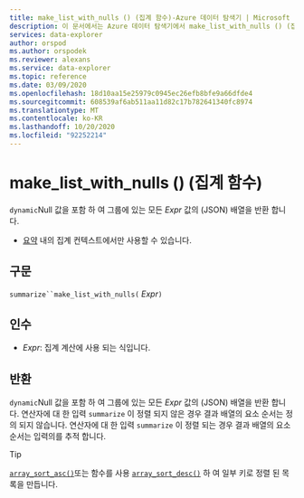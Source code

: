 ```yaml
---
title: make_list_with_nulls () (집계 함수)-Azure 데이터 탐색기 | Microsoft Docs
description: 이 문서에서는 Azure 데이터 탐색기에서 make_list_with_nulls () (집계 함수)에 대해 설명 합니다.
services: data-explorer
author: orspod
ms.author: orspodek
ms.reviewer: alexans
ms.service: data-explorer
ms.topic: reference
ms.date: 03/09/2020
ms.openlocfilehash: 18d10aa15e25979c0945ec26efb8bfe9a66dfde4
ms.sourcegitcommit: 608539af6ab511aa11d82c17b782641340fc8974
ms.translationtype: MT
ms.contentlocale: ko-KR
ms.lasthandoff: 10/20/2020
ms.locfileid: "92252214"
---
```

# <a name="make_list_with_nulls-aggregation-function"></a>make_list_with_nulls () (집계 함수)

`dynamic`Null 값을 포함 하 여 그룹에 있는 모든 *Expr* 값의 (JSON) 배열을 반환 합니다.

* [요약](summarizeoperator.md) 내의 집계 컨텍스트에서만 사용할 수 있습니다.

## <a name="syntax"></a>구문

`summarize``make_list_with_nulls(` *Expr*`)`

## <a name="arguments"></a>인수

* *Expr*: 집계 계산에 사용 되는 식입니다.

## <a name="returns"></a>반환

`dynamic`Null 값을 포함 하 여 그룹에 있는 모든 *Expr* 값의 (JSON) 배열을 반환 합니다.
연산자에 대 한 입력 `summarize` 이 정렬 되지 않은 경우 결과 배열의 요소 순서는 정의 되지 않습니다.
연산자에 대 한 입력 `summarize` 이 정렬 되는 경우 결과 배열의 요소 순서는 입력의를 추적 합니다.

> [!TIP]
> [`array_sort_asc()`](./arraysortascfunction.md)또는 함수를 사용 [`array_sort_desc()`](./arraysortdescfunction.md) 하 여 일부 키로 정렬 된 목록을 만듭니다.

